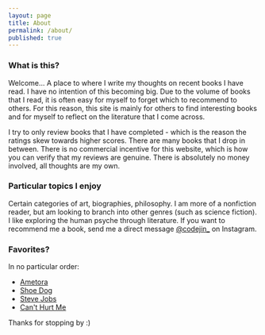 ```yaml
---
layout: page
title: About
permalink: /about/
published: true
---
```

### What is this?

Welcome...
A place to where I write my thoughts on recent books I have read. I have no intention of this becoming big. Due to the volume of books that I read, it is often easy for myself to forget which to recommend to others. For this reason, this site is mainly for others to find interesting books and for myself to reflect on the literature that I come across.

I try to only review books that I have completed - which is the reason the ratings skew towards higher scores. There are many books that I drop in between. There is no commercial incentive for this website, which is how you can verify that my reviews are genuine. There is absolutely no money involved, all thoughts are my own.

### Particular topics I enjoy
Certain categories of art, biographies, philosophy. I am more of a nonfiction reader, but am looking to branch into other genres (such as science fiction). I like exploring the human psyche through literature.
If you want to recommend me a book, send me a direct message [@codejin_](https://instagram.com/codejin_/) on Instagram.

### Favorites?
In no particular order:
- [Ametora](https://jinsung-kim.github.io/ametora/)
- [Shoe Dog](https://jinsung-kim.github.io/shoe-dog/)
- [Steve Jobs](https://jinsung-kim.github.io/steve-jobs/)
- [Can't Hurt Me](https://jinsung-kim.github.io/Cant-Hurt-Me/)

Thanks for stopping by :)